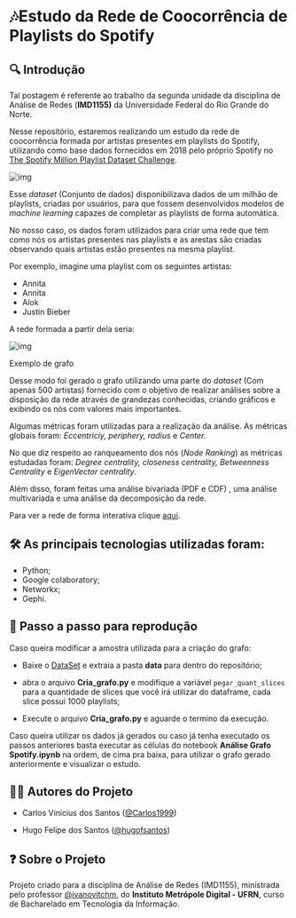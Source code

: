 # :notes:Estudo da Rede de Coocorrência de Playlists do Spotify 



## :mag: Introdução 

Tal postagem é referente ao trabalho da segunda unidade da disciplina de Análise de Redes (**IMD1155)** da Universidade Federal do Rio Grande do Norte.

Nesse repositório, estaremos realizando um estudo da rede de coocorrência formada por artistas presentes em playlists do Spotify, utilizando como base dados fornecidos em 2018 pelo próprio Spotify no [The Spotify Million Playlist Dataset Challenge](https://www.aicrowd.com/challenges/spotify-million-playlist-dataset-challenge).

![img](https://miro.medium.com/max/700/1*ekbwn2Eirwzyv6nuUB-KWA.png)

Esse *dataset* (Conjunto de dados) disponibilizava dados de um milhão de playlists, criadas por usuários, para que fossem desenvolvidos modelos de *machine learning* capazes de completar as playlists de forma automática.

No nosso caso, os dados foram utilizados para criar uma rede que tem como nós os artistas presentes nas playlists e as arestas são criadas observando quais artistas estão presentes na mesma playlist.

Por exemplo, imagine uma playlist com os seguintes artistas:

- Annita
- Annita
- Alok
- Justin Bieber

A rede formada a partir dela seria:



![img](https://miro.medium.com/max/487/1*h2pVRe5223i7blf1FCL60w.png)

Exemplo de grafo

Desse modo foi gerado o grafo utilizando uma parte do *dataset* (Com apenas 500 artistas) fornecido com o objetivo de realizar análises sobre a disposição da rede através de grandezas conhecidas, criando gráficos e exibindo os nós com valores mais importantes.

Algumas métricas foram utilizadas para a realização da análise. As métricas globais foram: *Eccentriciy, periphery, radius* e *Center.*

No que diz respeito ao ranqueamento dos nós (*Node Ranking*) as métricas estudadas foram: *Degree centrality, closeness centrality, Betweenness Centrality* e *EigenVector centrality.*

Além disso, foram feitas uma análise bivariada (PDF e CDF) , uma análise multivariada e uma análise da decomposição da rede.



Para ver a rede de forma interativa clique [aqui](https://carlos1999.github.io/Network_Analysis_Spotify_Playlists/network/).



## :hammer_and_wrench: As principais tecnologias utilizadas foram:

- Python;
- Google colaboratory;
- Networkx;
- Gephi.



## :large_blue_diamond: Passo a passo para reprodução



Caso queira modificar a amostra utilizada para a criação do grafo:

* Baixe o [DataSet](https://www.aicrowd.com/challenges/spotify-million-playlist-dataset-challenge/dataset_files) e extraia a pasta **data** para dentro do repositório; 

* abra o arquivo **Cria_grafo.py** e modifique a variável `pegar_quant_slices` para a quantidade de slices que você irá utilizar do dataframe, cada slice possui 1000 playlists;
* Execute o arquivo **Cria_grafo.py** e aguarde o termino da execução.

Caso queira utilizar os dados já gerados ou caso já tenha executado os passos anteriores basta executar as células do notebook **Análise Grafo Spotify.ipynb** na ordem, de cima pra baixa, para utilizar o grafo gerado anteriormente e visualizar o estudo.



## :man_technologist: Autores do Projeto

* Carlos Vinícius dos Santos ([@Carlos1999](https://github.com/carlos1999))

* Hugo Felipe dos Santos ([@hugofsantos](https://github.com/hugofsantos))

  

## :question: Sobre o Projeto

Projeto criado para a disciplina de Análise de Redes (IMD1155), ministrada pelo professor [@ivanovitchm](https://github.com/ivanovitchm), do **Instituto Metrópole Digital - UFRN**, curso de Bacharelado em Tecnologia da Informação.
